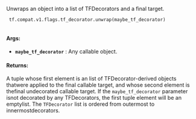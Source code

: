 Unwraps an object into a list of TFDecorators and a final target.

```
 tf.compat.v1.flags.tf_decorator.unwrap(maybe_tf_decorator)
 
```

#### Args:
- **`maybe_tf_decorator`** : Any callable object.


#### Returns:
A tuple whose first element is an list of TFDecorator-derived objects thatwere applied to the final callable target, and whose second element is thefinal undecorated callable target. If the  `maybe_tf_decorator`  parameter isnot decorated by any TFDecorators, the first tuple element will be an emptylist. The  `TFDecorator`  list is ordered from outermost to innermostdecorators.

